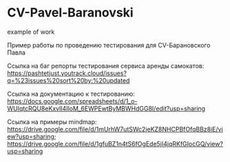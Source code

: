 # CV-Pavel-Baranovski
example of work

Пример работы по проведению тестирования для CV-Барановского Павла

Ссылка на баг репорты тестирования сервиса аренды самокатов: https://pashtetjust.youtrack.cloud/issues?q=%23issues%20sort%20by:%20updated

Ссылка на документацию к тестированию: https://docs.google.com/spreadsheets/d/1_o-WUIqtcRQU8eKxvlI4IloM_6EWPEwtByMBWHdGG8I/edit?usp=sharing

Ccылка на примеры mindmap: https://drive.google.com/file/d/1mUrhW7utSWc2jeKZ8NHCPBfOfqBBz8iE/view?usp=sharing; https://drive.google.com/file/d/1gfuBZ1n4tS6fOgEde5jI4jqRKfGIocGQ/view?usp=sharing
